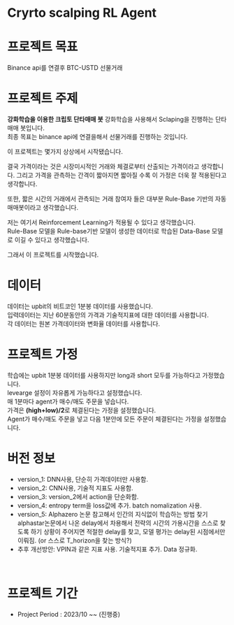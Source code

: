 # Cryrto scalping RL Agent
# **프로젝트 목표**
Binance api를 연결후 BTC-USTD 선물거래
<br>

# **프로젝트 주제**
**강화학습을 이용한 크립토 단타매매 봇**
강화학습을 사용해서 Sclaping을 진행하는 단타매매 봇입니다. <br>
최종 목표는 binance api에 연결을해서 선물거래를 진행하는 것입니다.

이 프로젝트는 몇가지 상상에서 시작됐습니다. 

결국 가격이라는 것은 시장미시적인 거래와 체결로부터 산출되는 가격이라고 생각합니다. 
그리고 가격을 관측하는 간격이 짧아지면 짧아질 수록 이 가정은 더욱 잘 적용된다고 생각합니다. 

또한, 짧은 시간의 거래에서 관측되는 거래 참여자 들은 대부분 Rule-Base 기반의 자동매매봇이라고 생각했습니다.<br>

저는 여기서 Reinforcement Learning가 적용될 수 있다고 생각했습니다. <br>
Rule-Base 모델을 Rule-base기반 모델이 생성한 데이터로 학습된 Data-Base 모델로 이길 수 있다고 생각했습니다. 

그래서 이 프로젝트를 시작했습니다. 

# **데이터**
데이터는 upbit의 비트코인 1분봉 데이터를 사용했습니다. <br>
입력데이터는 지난 60분동안의 가격과 기술적지표에 대한 데이터를 사용합니다.<br>
각 데이터는 원본 가격데이터와 변화율 데이터를 사용합니다.  

# **프로젝트 가정**
학습에는 upbit 1분봉 데이터를 사용하지만 long과 short 모두를 가능하다고 가정했습니다.<br>
levearge 설정이 자유롭게 가능하다고 설정했습니다.<br>
매 1분마다 agent가 매수/매도 주문을 넣습니다. <br>
가격은 **(high+low)/2**로 체결된다는 가정을 설정했습니다. <br>
Agent가 매수/매도 주문을 넣고 다음 1분안에 모든 주문이 체결된다는 가정을 설정했습니다. <br>


# **버전 정보**
* version_1: DNN사용, 단순히 가격데이터만 사용함.
* version_2: CNN사용, 기술적 지표도 사용함. 
* version_3: version_2에서 action을 단순화함.
* version_4: entropy term을 loss값에 추가. batch nomalization 사용.
* version_5: Alphazero 논문 참고해서 인간의 지식없이 학습하는 방법 찾기
             alphastar논문에서 나온 delay에서 차용해서 전략의 시간의 가용시간을 스스로 찾도록 하기
             상황이 주어지면 적절한 delay를 찾고, 모델 평가는 delay된 시점에서만 이뤄짐. (or 스스로 T_horizon을 찾는 방식?)
* 추후 개선방안: VPIN과 같은 지표 사용. 기술적지표 추가. Data 정규화.  
<br>

# **프로젝트 기간**
* Project Period : 2023/10 ~~ (진행중)

<br>
